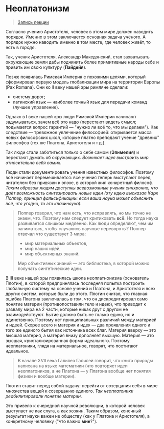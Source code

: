 # Неоплатонизм

> [Запись лекции](https://drive.google.com/open?id=0B_ciiYZxHJLSMzJNTXFPNkRCQ1U)

Согласно учению Аристотеля, человек в этом мире должен наводить порядок.
Именно в этом заключается основная задача учёного.
А порядок нужно наводить именно в том месте, где человек живёт, то есть в _городе_.

Так, ученик Аристотеля, Александр Македонский, стал захватывать окружающие земли дабы подчинить более примитивные народы себе и привить им свою культуру (__Пайдейя__).

Позже появилась Римская Империя с похожими целями, который сформировал первую модель глобализации мира на территории Европы (Pax Romana).
Они ко II веку нашей эры римляне сделали:
- систему дорог;
- латинский язык — наиболее точный язык для передачи команд (лучшее управление).

Однако в I веке нашей эры люди Римской Империи начинают задумываться, зачем всё это надо (перестают видеть смысл; подымается вопрос гарантий — "нужно ли всё то, что мы делаем").
Как следствие — тревожное увлечение философией: открывается масса новых философских школ, которые платно преподают учение "древних" философов (тех же Платона, Аристотеля и т.д.).

Так люди стали заботиться _только_ о себе самом (__Эпимелия__) и перестают думать об окружающих.
_Возникает идея выстроить мир относительно себя самих._

Люди стали документировать учения известных философов.
Поэтому всё начинает перемешивается: все учения теперь выступают перед читателем без привязки к эпохе, в которой жил конкретный философ.
_Таким образом людям доступны всевозможные учения синхронно, что даёт возможность синтезировать новые идеи (эту идею высказал Карл Поппер, принцип фальсификации: если ваша наука может объяснить всё, что угодно, то это квазинаука)._

> Поппер говорил, что нам есть, что исправлять, но мы точно не знаем, что.
> Поэтому нам следует критиковать __всё__.
> Но тогда наука развивается слишком медленно.
> Как люди определяют, чем им заниматься, чтобы случались научные перевороты?
> Поппер отвечал что существует 3 мира:
> - мир материальных объектов,
> - мир наших идей,
> - мир объективных знаний.
>
> Мир объективных знаний — это библиотека, в которой можно получать синтетические идеи.

В III веке нашей эры появилась школа неоплатнонизма (основатель Плотин), в которой предпринялась последняя попытка построить глобальную систему на основе учений и Платона, и Аристотеля и всех других систем, которые были до этого.
Плотин считал, что главная ошибка Платона заключалась в том, что он дискредитировал само понятие материи (противопоставили тело и идею), что приводит к развалу мира на 2 части, которые никак друг с другом не взаимодействуют.
Бытие должно быть не только едино, но и единственно.
Поэтому нет принципиальных различий между материей и идеей.
Скорее всего и материя и идея — два проявления одного и того же единого бытия как источника всех благ.
Материя вверху — это высшая материя, а материя внизу дополняет высшую.
Материя — это высшая, кристализированная форма идеального.
Поэтому неоплатоники, глядя на материальное, говорят, что постигают идеальное.
> В начале XVII века Галилео Галилей говорит, что книга природы написана на языке математики (что повторяет идеи неоплатоников, а не Платона — у Платона вообще нет понятия физики и вообще материи).

Плотин ставит перед собой задачу: перейти от созерцания себя в мире множества вещей к созерцанию единого.
_Так неоплатоники реабилитировали понятие материи._

Это привело к очередной научной революции, в которой человек выступает не как слуга, а как хозяин.
Таким образом, конечный результат науки важен не обществу (как у Платона и Аристотеля), а конкретному человеку ("что важно __мне__?").